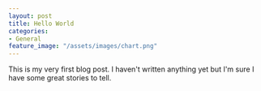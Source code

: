 ```yaml
---
layout: post
title: Hello World
categories:
- General
feature_image: "/assets/images/chart.png"
---
```


This is my very first blog post. I haven't written anything yet but I'm sure I have some great stories to tell.
